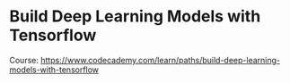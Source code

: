 # Build Deep Learning Models with Tensorflow

Course: https://www.codecademy.com/learn/paths/build-deep-learning-models-with-tensorflow